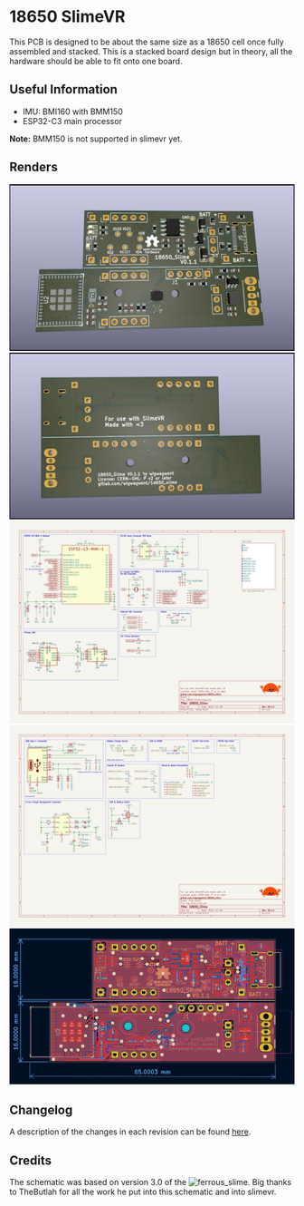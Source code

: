 # 18650 SlimeVR
This PCB is designed to be about the same size as a 18650 cell once fully assembled
and stacked. This is a stacked board design but in theory, all the hardware should
be able to fit onto one board.

## Useful Information
- IMU: BMI160 with BMM150
- ESP32-C3 main processor

**Note:** BMM150 is not supported in slimevr yet.

## Renders
![Front](renders/front.png)
![Back](renders/back.png)
![Schematic Bottom Board](schematic/18650_Slime.svg)
![Schematic Top Board](schematic/18650_Slime_Top_Level.svg)
![PCB](renders/pcb.png)

## Changelog
A description of the changes in each revision can be found [here](CHANGELOG.md).

## Credits
The schematic was based on version 3.0 of the ![ferrous_slime](https://github.com/TheButlah/slimevr_pcb/tree/main/hardware/ferrous_slime).
Big thanks to TheButlah for all the work he put into this schematic and into slimevr.
